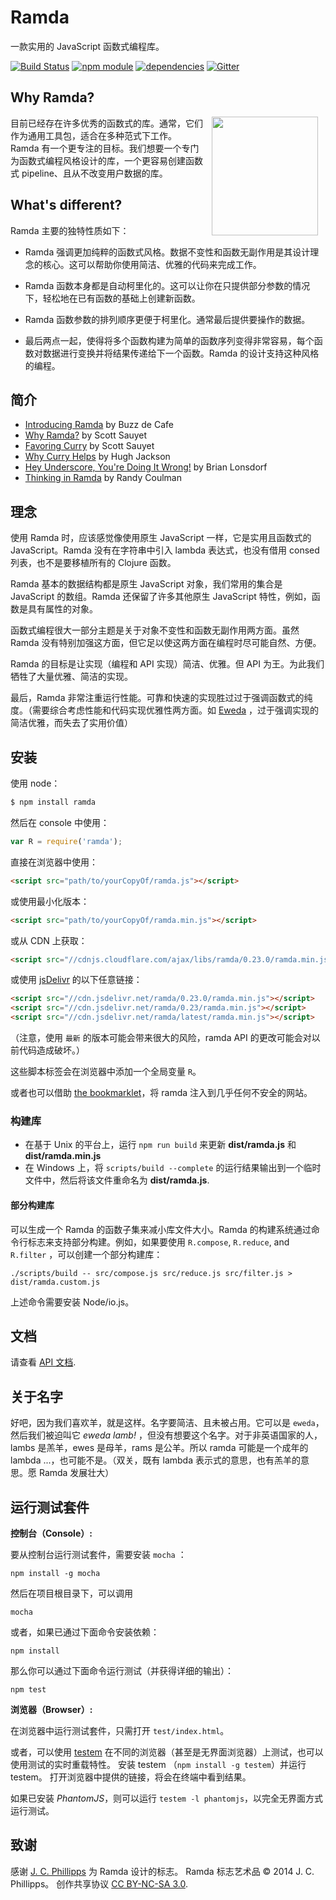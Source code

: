 Ramda
=============

一款实用的 JavaScript 函数式编程库。

[![Build Status](https://travis-ci.org/ramda/ramda.svg?branch=master)](https://travis-ci.org/ramda/ramda)
[![npm module](https://badge.fury.io/js/ramda.svg)](https://www.npmjs.org/package/ramda)
[![dependencies](https://david-dm.org/ramda/ramda.svg)](https://david-dm.org/ramda/ramda)
[![Gitter](https://badges.gitter.im/Join_Chat.svg)](https://gitter.im/ramda/ramda?utm_source=badge&utm_medium=badge&utm_campaign=pr-badge&utm_content=badge)


Why Ramda?
----------

<img src="http://ramda.jcphillipps.com/logo/ramdaFilled_200x235.png" 
     width="170" height="190" align="right" hspace="12" />

目前已经存在许多优秀的函数式的库。通常，它们作为通用工具包，适合在多种范式下工作。Ramda 有一个更专注的目标。我们想要一个专门为函数式编程风格设计的库，一个更容易创建函数式 pipeline、且从不改变用户数据的库。


What's different?
-----------------

Ramda 主要的独特性质如下：

* Ramda 强调更加纯粹的函数式风格。数据不变性和函数无副作用是其设计理念的核心。这可以帮助你使用简洁、优雅的代码来完成工作。

* Ramda 函数本身都是自动柯里化的。这可以让你在只提供部分参数的情况下，轻松地在已有函数的基础上创建新函数。

* Ramda 函数参数的排列顺序更便于柯里化。通常最后提供要操作的数据。

* 最后两点一起，使得将多个函数构建为简单的函数序列变得非常容易，每个函数对数据进行变换并将结果传递给下一个函数。Ramda 的设计支持这种风格的编程。


简介
-------------

* [Introducing Ramda](http://buzzdecafe.github.io/code/2014/05/16/introducing-ramda) by Buzz de Cafe
* [Why Ramda?](http://fr.umio.us/why-ramda/) by Scott Sauyet
* [Favoring Curry](http://fr.umio.us/favoring-curry/) by Scott Sauyet
* [Why Curry Helps](https://hughfdjackson.com/javascript/why-curry-helps/) by Hugh Jackson
* [Hey Underscore, You're Doing It Wrong!](https://www.youtube.com/watch?v=m3svKOdZijA&app=desktop) by Brian Lonsdorf
* [Thinking in Ramda](http://randycoulman.com/blog/categories/thinking-in-ramda) by Randy Coulman


理念
----------

使用 Ramda 时，应该感觉像使用原生 JavaScript 一样，它是实用且函数式的 JavaScript。Ramda 没有在字符串中引入 lambda 表达式，也没有借用 consed 列表，也不是要移植所有的 Clojure 函数。

Ramda 基本的数据结构都是原生 JavaScript 对象，我们常用的集合是 JavaScript 的数组。Ramda 还保留了许多其他原生 JavaScript 特性，例如，函数是具有属性的对象。

函数式编程很大一部分主题是关于对象不变性和函数无副作用两方面。虽然 Ramda 没有特别加强这方面，但它足以使这两方面在编程时尽可能自然、方便。

Ramda 的目标是让实现（编程和 API 实现）简洁、优雅。但 API 为王。为此我们牺牲了大量优雅、简洁的实现。

最后，Ramda 非常注重运行性能。可靠和快速的实现胜过过于强调函数式的纯度。（需要综合考虑性能和代码实现优雅性两方面。如 [Eweda](https://github.com/CrossEye/eweda) ，过于强调实现的简洁优雅，而失去了实用价值）

安装
------------

使用 node：

```bash
$ npm install ramda
```

然后在 console 中使用：

```javascript
var R = require('ramda');
```

直接在浏览器中使用：

```html
<script src="path/to/yourCopyOf/ramda.js"></script>
```

或使用最小化版本：

```html
<script src="path/to/yourCopyOf/ramda.min.js"></script>
```

或从 CDN 上获取：

```html
<script src="//cdnjs.cloudflare.com/ajax/libs/ramda/0.23.0/ramda.min.js"></script>
```

或使用 [jsDelivr](http://jsdelivr.com) 的以下任意链接：

```html
<script src="//cdn.jsdelivr.net/ramda/0.23.0/ramda.min.js"></script>
<script src="//cdn.jsdelivr.net/ramda/0.23/ramda.min.js"></script>
<script src="//cdn.jsdelivr.net/ramda/latest/ramda.min.js"></script>
```

（注意，使用 `最新` 的版本可能会带来很大的风险，ramda API 的更改可能会对以前代码造成破坏。）

这些脚本标签会在浏览器中添加一个全局变量 `R`。

或者也可以借助 [the bookmarklet](https://github.com/ramda/ramda/blob/master/BOOKMARKLET.md)，将 ramda 注入到几乎任何不安全的网站。

### 构建库

* 在基于 Unix 的平台上，运行 `npm run build` 来更新 __dist/ramda.js__ 和 __dist/ramda.min.js__
* 在 Windows 上，将 `scripts/build --complete` 的运行结果输出到一个临时文件中，然后将该文件重命名为 __dist/ramda.js__.

#### 部分构建库 

可以生成一个 Ramda 的函数子集来减小库文件大小。Ramda 的构建系统通过命令行标志来支持部分构建。例如，如果要使用 `R.compose`, `R.reduce`, and `R.filter` ，可以创建一个部分构建库：

    ./scripts/build -- src/compose.js src/reduce.js src/filter.js > dist/ramda.custom.js

上述命令需要安装 Node/io.js。

文档
-------------

请查看 [API 文档](http://ramdajs.com/docs/).

关于名字
--------

好吧，因为我们喜欢羊，就是这样。名字要简洁、且未被占用。它可以是 `eweda`，然后我们被迫叫它 _eweda lamb!_ ，但没有想要这个名字。对于非英语国家的人，lambs 是羔羊，ewes 是母羊，rams 是公羊。所以 ramda 可能是一个成年的 lambda ...，也可能不是。（双关，既有 lambda 表示式的意思，也有羔羊的意思。愿 Ramda 发展壮大）




运行测试套件
----------------------

**控制台（Console）:**

要从控制台运行测试套件，需要安装 `mocha` ：

    npm install -g mocha

然后在项目根目录下，可以调用

    mocha

或者，如果已通过下面命令安装依赖：

    npm install

那么你可以通过下面命令运行测试（并获得详细的输出）：

    npm test

**浏览器（Browser）:**

在浏览器中运行测试套件，只需打开 `test/index.html`。

或者，可以使用 [testem](https://github.com/airportyh/testem) 在不同的浏览器（甚至是无界面浏览器）上测试，也可以使用测试的实时重载特性。 安装 testem （`npm install -g testem`）并运行 testem。 打开浏览器中提供的链接，将会在终端中看到结果。

如果已安装 _PhantomJS_，则可以运行 `testem -l phantomjs`，以完全无界面方式运行测试。




致谢
-----------------

感谢 [J. C. Phillipps](http://www.jcphillipps.com) 为 Ramda 设计的标志。 Ramda 标志艺术品 &copy; 2014 J. C. Phillipps。 创作共享协议 [CC BY-NC-SA 3.0](http://creativecommons.org/licenses/by-nc-sa/3.0/).
